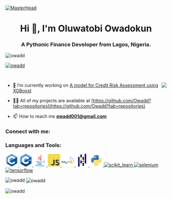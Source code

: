 [![MasterHead](https://media.licdn.com/dms/image/D4D12AQFiQov2psq_GQ/article-cover_image-shrink_720_1280/0/1680704817170?e=2147483647&v=beta&t=InBYHyzqIP2iKH_CVVYc4NgPMb_iThAmuJHEbwIab6M)](https://github.com/Owadd)

<h1 align="center">Hi 👋, I'm Oluwatobi Owadokun</h1>
<h3 align="center">A Pythonic Finance Developer from Lagos, Nigeria.</h3>

<p align="left"> <img src="https://komarev.com/ghpvc/?username=owadd&label=Profile%20views&color=0e75b6&style=flat" alt="owadd" /> </p>

<p align="left"> <a href="https://github.com/ryo-ma/github-profile-trophy"><img src="https://github-profile-trophy.vercel.app/?username=owadd" alt="owadd" /></a> </p>

<p align="left"> <a href="https://twitter.com/" target="blank"><img src="https://img.shields.io/twitter/follow/?logo=twitter&style=for-the-badge" alt="" /></a> </p>

<img align="right" src="https://backiee.com/static/wallpapers/560x315/386745.jpg"/>

- 🔭 I’m currently working on [A model for Credit Risk Assessment using XGBoost](https://github.com/Owadd/Credit-Risk-Assessment)

- 👨‍💻 All of my projects are available at [https://github.com/Owadd?tab=repositories](https://github.com/Owadd?tab=repositories)

- 📫 How to reach me **owadd001@gmail.com**

<h3 align="left">Connect with me:</h3>
<p align="left">
</p>

<h3 align="left">Languages and Tools:</h3>
<p align="left"> <a href="https://www.cprogramming.com/" target="_blank" rel="noreferrer"> <img src="https://raw.githubusercontent.com/devicons/devicon/master/icons/c/c-original.svg" alt="c" width="40" height="40"/> </a> <a href="https://www.w3schools.com/cpp/" target="_blank" rel="noreferrer"> <img src="https://raw.githubusercontent.com/devicons/devicon/master/icons/cplusplus/cplusplus-original.svg" alt="cplusplus" width="40" height="40"/> </a> <a href="https://www.java.com" target="_blank" rel="noreferrer"> <img src="https://raw.githubusercontent.com/devicons/devicon/master/icons/java/java-original.svg" alt="java" width="40" height="40"/> </a> <a href="https://developer.mozilla.org/en-US/docs/Web/JavaScript" target="_blank" rel="noreferrer"> <img src="https://raw.githubusercontent.com/devicons/devicon/master/icons/javascript/javascript-original.svg" alt="javascript" width="40" height="40"/> </a> <a href="https://www.mysql.com/" target="_blank" rel="noreferrer"> <img src="https://raw.githubusercontent.com/devicons/devicon/master/icons/mysql/mysql-original-wordmark.svg" alt="mysql" width="40" height="40"/> </a> <a href="https://pandas.pydata.org/" target="_blank" rel="noreferrer"> <img src="https://raw.githubusercontent.com/devicons/devicon/2ae2a900d2f041da66e950e4d48052658d850630/icons/pandas/pandas-original.svg" alt="pandas" width="40" height="40"/> </a> <a href="https://www.python.org" target="_blank" rel="noreferrer"> <img src="https://raw.githubusercontent.com/devicons/devicon/master/icons/python/python-original.svg" alt="python" width="40" height="40"/> </a> <a href="https://scikit-learn.org/" target="_blank" rel="noreferrer"> <img src="https://upload.wikimedia.org/wikipedia/commons/0/05/Scikit_learn_logo_small.svg" alt="scikit_learn" width="40" height="40"/> </a> <a href="https://www.selenium.dev" target="_blank" rel="noreferrer"> <img src="https://raw.githubusercontent.com/detain/svg-logos/780f25886640cef088af994181646db2f6b1a3f8/svg/selenium-logo.svg" alt="selenium" width="40" height="40"/> </a> <a href="https://www.tensorflow.org" target="_blank" rel="noreferrer"> <img src="https://www.vectorlogo.zone/logos/tensorflow/tensorflow-icon.svg" alt="tensorflow" width="40" height="40"/> </a> </p>

<p><img align="left" src="https://github-readme-stats.vercel.app/api/top-langs?username=owadd&show_icons=true&locale=en&layout=compact" alt="owadd" /></p>

<p>&nbsp;<img align="center" src="https://github-readme-stats.vercel.app/api?username=owadd&show_icons=true&locale=en" alt="owadd" /></p>

<p><img align="center" src="https://github-readme-streak-stats.herokuapp.com/?user=owadd&" alt="owadd" /></p>
